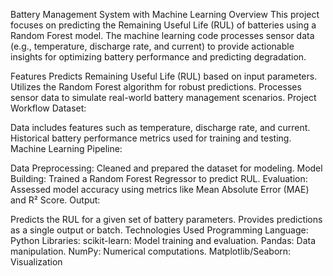 Battery Management System with Machine Learning
Overview
This project focuses on predicting the Remaining Useful Life (RUL) of batteries using a Random Forest model. The machine learning code processes sensor data (e.g., temperature, discharge rate, and current) to provide actionable insights for optimizing battery performance and predicting degradation.

Features
Predicts Remaining Useful Life (RUL) based on input parameters.
Utilizes the Random Forest algorithm for robust predictions.
Processes sensor data to simulate real-world battery management scenarios.
Project Workflow
Dataset:

Data includes features such as temperature, discharge rate, and current.
Historical battery performance metrics used for training and testing.
Machine Learning Pipeline:

Data Preprocessing: Cleaned and prepared the dataset for modeling.
Model Building: Trained a Random Forest Regressor to predict RUL.
Evaluation: Assessed model accuracy using metrics like Mean Absolute Error (MAE) and R² Score.
Output:

Predicts the RUL for a given set of battery parameters.
Provides predictions as a single output or batch.
Technologies Used
Programming Language: Python
Libraries:
scikit-learn: Model training and evaluation.
Pandas: Data manipulation.
NumPy: Numerical computations.
Matplotlib/Seaborn: Visualization
